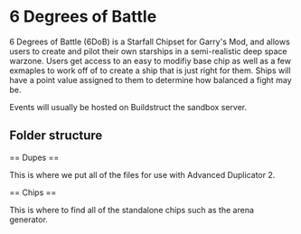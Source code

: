 # 6 Degrees of Battle

6  Degrees of Battle (6DoB) is a Starfall Chipset for Garry's Mod, and allows users to create and pilot their own starships in a semi-realistic deep space warzone. Users get access to an easy to modifiy base chip as well as a few exmaples to work off of to create a ship that is just right for them.
Ships will have a point value assigned to them to determine how balanced a fight may be.

Events will usually be hosted on Buildstruct the sandbox server.

## Folder structure

== Dupes ==

This is where we put all of the files for use with Advanced Duplicator 2.

== Chips ==

This is where to find all of the standalone chips such as the arena generator.
